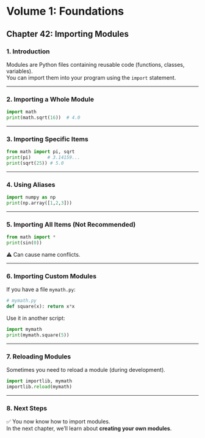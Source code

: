 # Volume 1: Foundations
## Chapter 42: Importing Modules

### 1. Introduction
Modules are Python files containing reusable code (functions, classes, variables).  
You can import them into your program using the `import` statement.

---

### 2. Importing a Whole Module
```python
import math
print(math.sqrt(16))  # 4.0
```

---

### 3. Importing Specific Items
```python
from math import pi, sqrt
print(pi)      # 3.14159...
print(sqrt(25)) # 5.0
```

---

### 4. Using Aliases
```python
import numpy as np
print(np.array([1,2,3]))
```

---

### 5. Importing All Items (Not Recommended)
```python
from math import *
print(sin(0))
```
⚠️ Can cause name conflicts.

---

### 6. Importing Custom Modules
If you have a file `mymath.py`:

```python
# mymath.py
def square(x): return x*x
```

Use it in another script:

```python
import mymath
print(mymath.square(5))
```

---

### 7. Reloading Modules
Sometimes you need to reload a module (during development).

```python
import importlib, mymath
importlib.reload(mymath)
```

---

### 8. Next Steps
✅ You now know how to import modules.  
In the next chapter, we’ll learn about **creating your own modules**.
